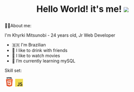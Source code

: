 # <p align="center">Hello World! it's me! <img src="https://camo.githubusercontent.com/e8e7b06ecf583bc040eb60e44eb5b8e0ecc5421320a92929ce21522dbc34c891/68747470733a2f2f6d656469612e67697068792e636f6d2f6d656469612f6876524a434c467a6361737252346961377a2f67697068792e676966" width="20" /></p>

🕵️‍♂️About me:

I'm Khyrki Mitsunobi - 24 years old, Jr Web Developer
- 🇧🇷 I'm Brazilian
- 🍺 I like to drink with friends
- 🍿 I like to watch movies
- 🌱 I’m currently learning mySQL

Skill set:
<p align="left">
<img src="https://raw.githubusercontent.com/github/explore/80688e429a7d4ef2fca1e82350fe8e3517d3494d/topics/html/html.png" height="auto" width="30">
<img src="https://raw.githubusercontent.com/github/explore/80688e429a7d4ef2fca1e82350fe8e3517d3494d/topics/javascript/javascript.png" height="auto" width="25">
</p>





<!--
<p align="center">
  <img src="https://www.futuremind.com/m/job_offers/experienced-android-developer-warsawtychy-or-remote/r%C3%B3%C5%BCne2_Obszar_roboczy_1_kopia_6.png" />
</p>
-->
<!--
![](https://github-profile-summary-cards.vercel.app/api/cards/profile-details?username=Khyrki&theme=nord_dark)
![](https://github-profile-summary-cards.vercel.app/api/cards/stats?username=khyrki&theme=nord_dark)
. ![](https://github-profile-summary-cards.vercel.app/api/cards/productive-time?username=khyrki&theme=nord_dark)
-->



<!--
**Khyrki/Khyrki** is a ✨ _special_ ✨ repository because its `README.md` (this file) appears on your GitHub profile.

Here are some ideas to get you started:

- 🔭 I’m currently working on ...
- 🌱 I’m currently learning ...
- 👯 I’m looking to collaborate on ...
- 🤔 I’m looking for help with ...
- 💬 Ask me about ...
- 📫 How to reach me: ...
- 😄 Pronouns: ...
- ⚡ Fun fact: ...
-->
